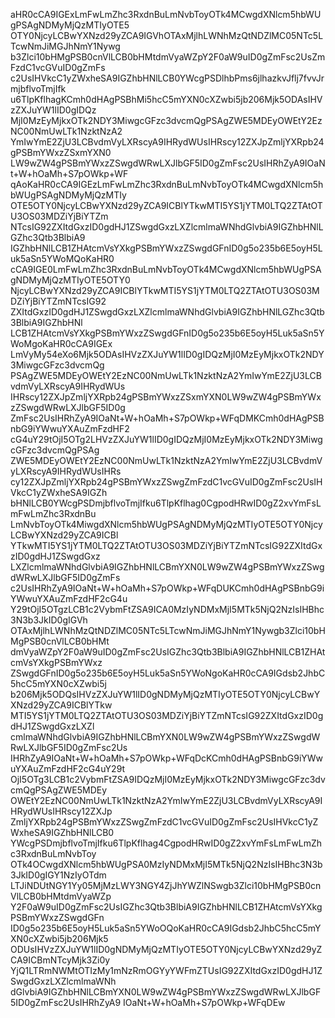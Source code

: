 aHR0cCA9IGExLmFwLmZhc3RxdnBuLmNvbToyOTk4MCwgdXNlcm5hbWUgPSAgNDMyMjQzMTIyOTE5
OTY0NjcyLCBwYXNzd29yZCA9IGVhOTAxMjlhLWNhMzQtNDZlMC05NTc5LTcwNmJiMGJhNmY1Nywg
b3Zlci10bHMgPSB0cnVlLCB0bHMtdmVyaWZpY2F0aW9uID0gZmFsc2UsZmFzdC1vcGVuID0gZmFs
c2UsIHVkcC1yZWxheSA9IGZhbHNlLCB0YWcgPSDlhbPms6jlhazkvJflj7fvvJrmjbflvoTmjIfk
u6TlpKflhagKCmh0dHAgPSBhMi5hcC5mYXN0cXZwbi5jb206Mjk5ODAsIHVzZXJuYW1lID0gIDQz
MjI0MzEyMjkxOTk2NDY3MiwgcGFzc3dvcmQgPSAgZWE5MDEyOWEtY2EzNC00NmUwLTk1NzktNzA2
YmIwYmE2ZjU3LCBvdmVyLXRscyA9IHRydWUsIHRscy12ZXJpZmljYXRpb24gPSBmYWxzZSxmYXN0
LW9wZW4gPSBmYWxzZSwgdWRwLXJlbGF5ID0gZmFsc2UsIHRhZyA9IOaNt+W+hOaMh+S7pOWkp+WF
qAoKaHR0cCA9IGEzLmFwLmZhc3RxdnBuLmNvbToyOTk4MCwgdXNlcm5hbWUgPSAgNDMyMjQzMTIy
OTE5OTY0NjcyLCBwYXNzd29yZCA9ICBlYTkwMTI5YS1jYTM0LTQ2ZTAtOTU3OS03MDZiYjBiYTZm
NTcsIG92ZXItdGxzID0gdHJ1ZSwgdGxzLXZlcmlmaWNhdGlvbiA9IGZhbHNlLGZhc3Qtb3BlbiA9
IGZhbHNlLCB1ZHAtcmVsYXkgPSBmYWxzZSwgdGFnID0g5o235b6E5oyH5Luk5aSn5YWoMQoKaHR0
cCA9IGE0LmFwLmZhc3RxdnBuLmNvbToyOTk4MCwgdXNlcm5hbWUgPSAgNDMyMjQzMTIyOTE5OTY0
NjcyLCBwYXNzd29yZCA9ICBlYTkwMTI5YS1jYTM0LTQ2ZTAtOTU3OS03MDZiYjBiYTZmNTcsIG92
ZXItdGxzID0gdHJ1ZSwgdGxzLXZlcmlmaWNhdGlvbiA9IGZhbHNlLGZhc3Qtb3BlbiA9IGZhbHNl
LCB1ZHAtcmVsYXkgPSBmYWxzZSwgdGFnID0g5o235b6E5oyH5Luk5aSn5YWoMgoKaHR0cCA9IGEx
LmVyMy54eXo6Mjk5ODAsIHVzZXJuYW1lID0gIDQzMjI0MzEyMjkxOTk2NDY3MiwgcGFzc3dvcmQg
PSAgZWE5MDEyOWEtY2EzNC00NmUwLTk1NzktNzA2YmIwYmE2ZjU3LCBvdmVyLXRscyA9IHRydWUs
IHRscy12ZXJpZmljYXRpb24gPSBmYWxzZSxmYXN0LW9wZW4gPSBmYWxzZSwgdWRwLXJlbGF5ID0g
ZmFsc2UsIHRhZyA9IOaNt+W+hOaMh+S7pOWkp+WFqDMKCmh0dHAgPSBnbG9iYWwuYXAuZmFzdHF2
cG4uY29tOjI5OTg2LHVzZXJuYW1lID0gIDQzMjI0MzEyMjkxOTk2NDY3MiwgcGFzc3dvcmQgPSAg
ZWE5MDEyOWEtY2EzNC00NmUwLTk1NzktNzA2YmIwYmE2ZjU3LCBvdmVyLXRscyA9IHRydWUsIHRs
cy12ZXJpZmljYXRpb24gPSBmYWxzZSwgZmFzdC1vcGVuID0gZmFsc2UsIHVkcC1yZWxheSA9IGZh
bHNlLCB0YWcgPSDmjbflvoTmjIfku6TlpKflhag0CgpodHRwID0gZ2xvYmFsLmFwLmZhc3RxdnBu
LmNvbToyOTk4MiwgdXNlcm5hbWUgPSAgNDMyMjQzMTIyOTE5OTY0NjcyLCBwYXNzd29yZCA9ICBl
YTkwMTI5YS1jYTM0LTQ2ZTAtOTU3OS03MDZiYjBiYTZmNTcsIG92ZXItdGxzID0gdHJ1ZSwgdGxz
LXZlcmlmaWNhdGlvbiA9IGZhbHNlLCBmYXN0LW9wZW4gPSBmYWxzZSwgdWRwLXJlbGF5ID0gZmFs
c2UsIHRhZyA9IOaNt+W+hOaMh+S7pOWkp+WFqDUKCmh0dHAgPSBnbG9iYWwuYXAuZmFzdHF2cG4u
Y29tOjI5OTgzLCB1c2VybmFtZSA9ICA0MzIyNDMxMjI5MTk5NjQ2NzIsIHBhc3N3b3JkID0gIGVh
OTAxMjlhLWNhMzQtNDZlMC05NTc5LTcwNmJiMGJhNmY1Nywgb3Zlci10bHMgPSB0cnVlLCB0bHMt
dmVyaWZpY2F0aW9uID0gZmFsc2UsIGZhc3Qtb3BlbiA9IGZhbHNlLCB1ZHAtcmVsYXkgPSBmYWxz
ZSwgdGFnID0g5o235b6E5oyH5Luk5aSn5YWoNgoKaHR0cCA9IGdsb2JhbC5hcC5mYXN0cXZwbi5j
b206Mjk5ODQsIHVzZXJuYW1lID0gNDMyMjQzMTIyOTE5OTY0NjcyLCBwYXNzd29yZCA9ICBlYTkw
MTI5YS1jYTM0LTQ2ZTAtOTU3OS03MDZiYjBiYTZmNTcsIG92ZXItdGxzID0gdHJ1ZSwgdGxzLXZl
cmlmaWNhdGlvbiA9IGZhbHNlLCBmYXN0LW9wZW4gPSBmYWxzZSwgdWRwLXJlbGF5ID0gZmFsc2Us
IHRhZyA9IOaNt+W+hOaMh+S7pOWkp+WFqDcKCmh0dHAgPSBnbG9iYWwuYXAuZmFzdHF2cG4uY29t
OjI5OTg3LCB1c2VybmFtZSA9IDQzMjI0MzEyMjkxOTk2NDY3MiwgcGFzc3dvcmQgPSAgZWE5MDEy
OWEtY2EzNC00NmUwLTk1NzktNzA2YmIwYmE2ZjU3LCBvdmVyLXRscyA9IHRydWUsIHRscy12ZXJp
ZmljYXRpb24gPSBmYWxzZSwgZmFzdC1vcGVuID0gZmFsc2UsIHVkcC1yZWxheSA9IGZhbHNlLCB0
YWcgPSDmjbflvoTmjIfku6TlpKflhag4CgpodHRwID0gZ2xvYmFsLmFwLmZhc3RxdnBuLmNvbToy
OTk4OCwgdXNlcm5hbWUgPSA0MzIyNDMxMjI5MTk5NjQ2NzIsIHBhc3N3b3JkID0gIGY1NzIyOTdm
LTJiNDUtNGY1Yy05MjMzLWY3NGY4ZjJhYWZlNSwgb3Zlci10bHMgPSB0cnVlLCB0bHMtdmVyaWZp
Y2F0aW9uID0gZmFsc2UsIGZhc3Qtb3BlbiA9IGZhbHNlLCB1ZHAtcmVsYXkgPSBmYWxzZSwgdGFn
ID0g5o235b6E5oyH5Luk5aSn5YWoOQoKaHR0cCA9IGdsb2JhbC5hcC5mYXN0cXZwbi5jb206Mjk5
ODUsIHVzZXJuYW1lID0gNDMyMjQzMTIyOTE5OTY0NjcyLCBwYXNzd29yZCA9ICBmNTcyMjk3Zi0y
YjQ1LTRmNWMtOTIzMy1mNzRmOGYyYWFmZTUsIG92ZXItdGxzID0gdHJ1ZSwgdGxzLXZlcmlmaWNh
dGlvbiA9IGZhbHNlLCBmYXN0LW9wZW4gPSBmYWxzZSwgdWRwLXJlbGF5ID0gZmFsc2UsIHRhZyA9
IOaNt+W+hOaMh+S7pOWkp+WFqDEw
